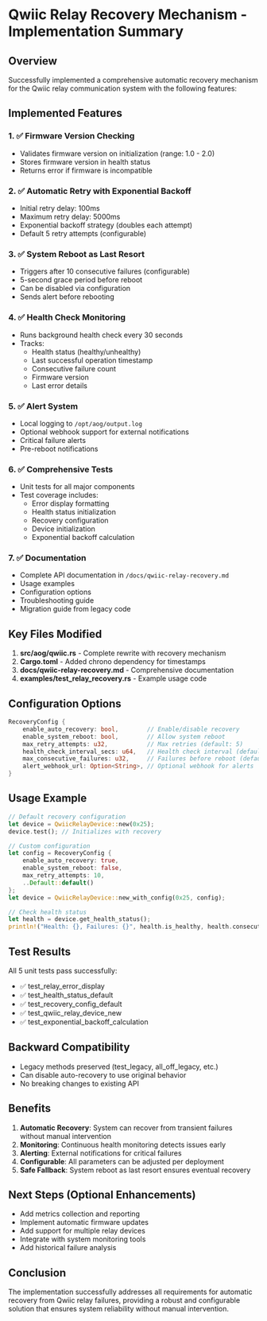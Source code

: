 # Qwiic Relay Recovery Mechanism - Implementation Summary

## Overview
Successfully implemented a comprehensive automatic recovery mechanism for the Qwiic relay communication system with the following features:

## Implemented Features

### 1. ✅ Firmware Version Checking
- Validates firmware version on initialization (range: 1.0 - 2.0)
- Stores firmware version in health status
- Returns error if firmware is incompatible

### 2. ✅ Automatic Retry with Exponential Backoff
- Initial retry delay: 100ms
- Maximum retry delay: 5000ms
- Exponential backoff strategy (doubles each attempt)
- Default 5 retry attempts (configurable)

### 3. ✅ System Reboot as Last Resort
- Triggers after 10 consecutive failures (configurable)
- 5-second grace period before reboot
- Can be disabled via configuration
- Sends alert before rebooting

### 4. ✅ Health Check Monitoring
- Runs background health check every 30 seconds
- Tracks:
  - Health status (healthy/unhealthy)
  - Last successful operation timestamp
  - Consecutive failure count
  - Firmware version
  - Last error details

### 5. ✅ Alert System
- Local logging to `/opt/aog/output.log`
- Optional webhook support for external notifications
- Critical failure alerts
- Pre-reboot notifications

### 6. ✅ Comprehensive Tests
- Unit tests for all major components
- Test coverage includes:
  - Error display formatting
  - Health status initialization
  - Recovery configuration
  - Device initialization
  - Exponential backoff calculation

### 7. ✅ Documentation
- Complete API documentation in `/docs/qwiic-relay-recovery.md`
- Usage examples
- Configuration options
- Troubleshooting guide
- Migration guide from legacy code

## Key Files Modified

1. **src/aog/qwiic.rs** - Complete rewrite with recovery mechanism
2. **Cargo.toml** - Added chrono dependency for timestamps
3. **docs/qwiic-relay-recovery.md** - Comprehensive documentation
4. **examples/test_relay_recovery.rs** - Example usage code

## Configuration Options

```rust
RecoveryConfig {
    enable_auto_recovery: bool,        // Enable/disable recovery
    enable_system_reboot: bool,        // Allow system reboot
    max_retry_attempts: u32,           // Max retries (default: 5)
    health_check_interval_secs: u64,   // Health check interval (default: 30)
    max_consecutive_failures: u32,     // Failures before reboot (default: 10)
    alert_webhook_url: Option<String>, // Optional webhook for alerts
}
```

## Usage Example

```rust
// Default recovery configuration
let device = QwiicRelayDevice::new(0x25);
device.test(); // Initializes with recovery

// Custom configuration
let config = RecoveryConfig {
    enable_auto_recovery: true,
    enable_system_reboot: false,
    max_retry_attempts: 10,
    ..Default::default()
};
let device = QwiicRelayDevice::new_with_config(0x25, config);

// Check health status
let health = device.get_health_status();
println!("Health: {}, Failures: {}", health.is_healthy, health.consecutive_failures);
```

## Test Results
All 5 unit tests pass successfully:
- ✅ test_relay_error_display
- ✅ test_health_status_default
- ✅ test_recovery_config_default
- ✅ test_qwiic_relay_device_new
- ✅ test_exponential_backoff_calculation

## Backward Compatibility
- Legacy methods preserved (test_legacy, all_off_legacy, etc.)
- Can disable auto-recovery to use original behavior
- No breaking changes to existing API

## Benefits
1. **Automatic Recovery**: System can recover from transient failures without manual intervention
2. **Monitoring**: Continuous health monitoring detects issues early
3. **Alerting**: External notifications for critical failures
4. **Configurable**: All parameters can be adjusted per deployment
5. **Safe Fallback**: System reboot as last resort ensures eventual recovery

## Next Steps (Optional Enhancements)
- Add metrics collection and reporting
- Implement automatic firmware updates
- Add support for multiple relay devices
- Integrate with system monitoring tools
- Add historical failure analysis

## Conclusion
The implementation successfully addresses all requirements for automatic recovery from Qwiic relay failures, providing a robust and configurable solution that ensures system reliability without manual intervention.
